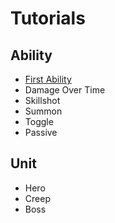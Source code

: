 # Tutorials

## Ability

- [First Ability](First_Ability/README.md)
- Damage Over Time
- Skillshot
- Summon
- Toggle
- Passive

## Unit

- Hero
- Creep
- Boss
